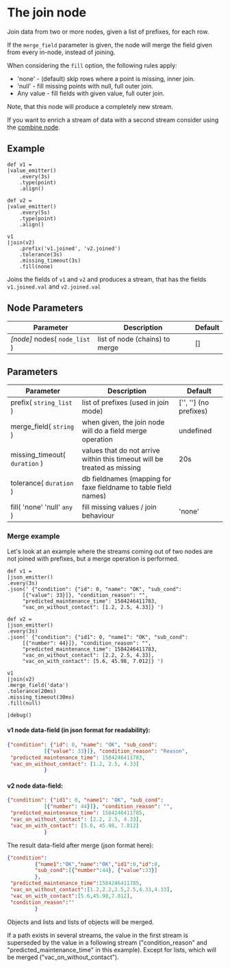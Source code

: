 The join node
=====================

Join data from two or more nodes, given a list of prefixes, for each row.

If the `merge_field` parameter is given, the node will merge the field given from every in-node, instead of
joining.

When considering the `fill` option, the following rules apply:

* 'none' - (default) skip rows where a point is missing, inner join.
* 'null' - fill missing points with null, full outer join.
* Any value - fill fields with given value, full outer join.

Note, that this node will produce a completely new stream.

If you want to enrich a stream of data with a second stream consider using the [combine node](combine.md).

Example
-------
```dfs  
def v1 =
|value_emitter()
    .every(3s)
    .type(point)
    .align()

def v2 =
|value_emitter()
    .every(5s)
    .type(point)
    .align()

v1
|join(v2)
    .prefix('v1.joined', 'v2.joined')
    .tolerance(3s)
    .missing_timeout(3s)
    .fill(none)
```

Joins the fields of `v1` and `v2` and produces a stream, that has the fields `v1.joined.val` and `v2.joined.val`


Node Parameters
---------------
Parameter     | Description | Default 
--------------|-------------|--------- 
_[node]_ nodes( `node_list` )| list of node (chains) to merge  | []


Parameters
----------

Parameter     | Description | Default 
--------------|-------------|--------- 
prefix( `string_list` )| list of prefixes (used in join mode) | ['', ''] (no prefixes)
merge_field( `string` )|when given, the join node will do a field merge operation| undefined
missing_timeout( `duration` )| values that do not arrive within this timeout will be treated as missing | 20s
tolerance( `duration` )|db fieldnames (mapping for faxe fieldname to table field names)|
fill( 'none' 'null' `any` )|fill missing values / join behaviour|'none'


### Merge example

Let's look at an example where the streams coming out of two nodes are not joined with prefixes, but
a merge operation is performed. 
```dfs  
def v1 =
|json_emitter()
.every(3s)
.json(' {"condition": {"id": 0, "name": "OK", "sub_cond":
     [{"value": 33}]}, "condition_reason": "",
     "predicted_maintenance_time": 1584246411783,
     "vac_on_without_contact": [1.2, 2.5, 4.33]} ')

def v2 =
|json_emitter()
.every(3s)
.json(' {"condition": {"id1": 0, "name1": "OK", "sub_cond":
     [{"number": 44}]}, "condition_reason": "",
     "predicted_maintenance_time": 1584246411783,
     "vac_on_without_contact": [2.2, 2.5, 4.33],
     "vac_on_with_contact": [5.6, 45.98, 7.012]} ')

v1
|join(v2)
.merge_field('data')
.tolerance(20ms)
.missing_timeout(30ms)
.fill(null)

|debug()
```
#### v1 node data-field (in json format for readability):
   
```json
{"condition": {"id": 0, "name": "OK", "sub_cond":
            [{"value": 33}]}, "condition_reason": "Reason",
 "predicted_maintenance_time": 1584246411783,
 "vac_on_without_contact": [1.2, 2.5, 4.33]
            }
```  
#### v2 node data-field:
   
```json
{"condition": {"id1": 0, "name1": "OK", "sub_cond":
            [{"number": 44}]}, "condition_reason": "",
 "predicted_maintenance_time": 1584246411785,
 "vac_on_without_contact": [2.2, 2.5, 4.33],
 "vac_on_with_contact": [5.6, 45.98, 7.012]
            }
```  
    
    
The result data-field after merge (json format here):

```json
{"condition":
         {"name1":"OK","name":"OK","id1":0,"id":0,
         "sub_cond":[{"number":44}, {"value":33}]
         },
 "predicted_maintenance_time":1584246411785,
 "vac_on_without_contact":[1.2,2.2,2.5,2.5,4.33,4.33],
 "vac_on_with_contact":[5.6,45.98,7.012],
 "condition_reason":""
         }
```

Objects and lists and lists of objects will be merged.

If a path exists in several streams, the value in the first stream is superseded by the value in
a following stream ("condition_reason" and "predicted_maintenance_time" in this example).
Except for lists, which will be merged ("vac_on_without_contact").

    